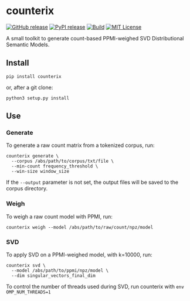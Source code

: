 # counterix
[![GitHub release][release-image]][release-url]
[![PyPI release][pypi-image]][pypi-url]
[![Build][build-image]][build-url]
[![MIT License][license-image]][license-url]


[release-image]:https://img.shields.io/github/release/akb89/counterix.svg?style=flat-square
[release-url]:https://github.com/akb89/counterix/releases/latest
[pypi-image]:https://img.shields.io/pypi/v/counterix.svg?style=flat-square
[pypi-url]:https://pypi.org/project/counterix/
[build-image]:https://img.shields.io/github/workflow/status/akb89/counterix/CI?style=flat-square
[build-url]:https://github.com/akb89/counterix/actions?query=workflow%3ACI
[license-image]:http://img.shields.io/badge/license-MIT-000000.svg?style=flat-square
[license-url]:LICENSE.txt

A small toolkit to generate count-based PPMI-weighed SVD Distributional Semantic Models.

## Install
```shell
pip install counterix
```

or, after a git clone:
```shell
python3 setup.py install
```

## Use

### Generate
To generate a raw count matrix from a tokenized corpus, run:
```shell
counterix generate \
  --corpus /abs/path/to/corpus/txt/file \
  --min-count frequency_threshold \
  --win-size window_size
```

If the `--output` parameter is not set, the output files will be saved to the corpus directory.

### Weigh
To weigh a raw count model with PPMI, run:
```
counterix weigh --model /abs/path/to/raw/count/npz/model
```

### SVD
To apply SVD on a PPMI-weighed model, with k=10000, run:
```
counterix svd \
  --model /abs/path/to/ppmi/npz/model \
  --dim singular_vectors_final_dim
```

To control the number of threads used during SVD, run counterix with `env OMP_NUM_THREADS=1`
